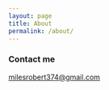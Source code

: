 ```yaml
---
layout: page
title: About
permalink: /about/
---
```


### Contact me

[milesrobert374@gmail.com](mailto:milesrobert374@gmail.com)
